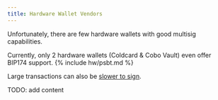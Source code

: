 ```yaml
---
title: Hardware Wallet Vendors
---
```


Unfortunately, there are few hardware wallets with good multisig capabilities.

Currently, only 2 hardware wallets (Coldcard & Cobo Vault) even offer BIP174 support.
{% include hw/psbt.md %}

Large transactions can also be [slower to sign](https://blog.keys.casa/bitcoin-multisig-hardware-signing-performance/).

TODO: add content
